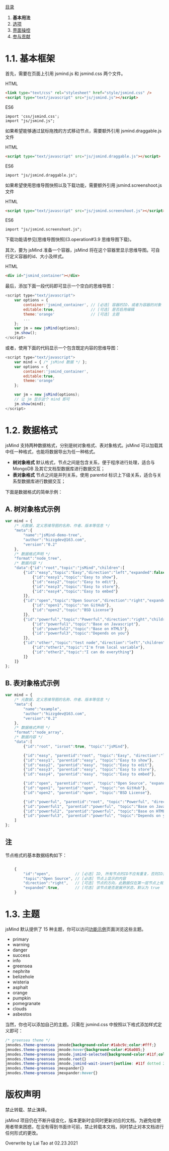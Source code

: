 [目录](index.md)

1. **基本用法**
2. [选项](2.options.md)
3. [界面操控](3.operation.md)
4. [参与贡献](4.contribution.md)

1.1. 基本框架
===

首先，需要在页面上引用 jsmind.js 和 jsmind.css 两个文件。

HTML
```html
<link type="text/css" rel="stylesheet" href="style/jsmind.css" />
<script type="text/javascript" src="js/jsmind.js"></script>
```

ES6
```es6
import 'css/jsmind.css';
import "js/jsmind.js";
```

如果希望能够通过鼠标拖拽的方式移动节点，需要额外引用 jsmind.draggable.js 文件

HTML
```html
<script type="text/javascript" src="js/jsmind.draggable.js"></script>
```

ES6
```es6
import "js/jsmind.draggable.js";
```



如果希望使用思维导图快照以及下载功能，需要额外引用 jsmind.screenshoot.js 文件

HTML

```html
<script type="text/javascript" src="js/jsmind.screenshoot.js"></script>
```

ES6

```es6
import "js/jsmind.screenshoot.js";
```

下载功能请参见[思维导图快照](3.operation#3.9 思维导图下载)。



其次，要为 jsMind 准备一个容器，jsMind 将在这个容器里显示思维导图。可自行定义容器的id、大小及样式。

HTML
```html
<div id="jsmind_container"></div>
```

最后，添加下面一段代码即可显示一个空白的思维导图：

```javascript
<script type="text/javascript">
    var options = {
        container:'jsmind_container', // [必选] 容器的ID，或者为容器的对象
        editable:true,                // [可选] 是否启用编辑
        theme:'orange'                // [可选] 主题
        ...
    };
    var jm = new jsMind(options);
    jm.show();
</script>
```

或者，使用下面的代码显示一个包含既定内容的思维导图：

```javascript
<script type="text/javascript">
    var mind = { /* jsMind 数据 */ };
    var options = {
        container:'jsmind_container',
        editable:true,
        theme:'orange'
    };

    var jm = new jsMind(options);
    // 让 jm 显示这个 mind 即可
    jm.show(mind); 
</script>
```

1.2. 数据格式
===

jsMind 支持两种数据格式，分别是树对象格式、表对象格式。jsMind 可以加载其中任一种格式，也能将数据导出为任一种格式。

* **树对象格式** 默认格式，节点之间是包含关系，便于程序进行处理，适合与 MongoDB 及其它文档型数据库进行数据交互；
* **表对象格式** 节点之间是并列关系，使用 parentid 标识上下级关系，适合与关系型数据库进行数据交互；

下面是数据格式的简单示例：

A. 树对象格式示例
---

```javascript
var mind = {
    /* 元数据，定义思维导图的名称、作者、版本等信息 */
    "meta":{
        "name":"jsMind-demo-tree",
        "author":"hizzgdev@163.com",
        "version":"0.2"
    },
    /* 数据格式声明 */
    "format":"node_tree",
    /* 数据内容 */
    "data":{"id":"root","topic":"jsMind","children":[
        {"id":"easy","topic":"Easy","direction":"left","expanded":false,"children":[
            {"id":"easy1","topic":"Easy to show"},
            {"id":"easy2","topic":"Easy to edit"},
            {"id":"easy3","topic":"Easy to store"},
            {"id":"easy4","topic":"Easy to embed"}
        ]},
        {"id":"open","topic":"Open Source","direction":"right","expanded":true,"children":[
            {"id":"open1","topic":"on GitHub"},
            {"id":"open2","topic":"BSD License"}
        ]},
        {"id":"powerful","topic":"Powerful","direction":"right","children":[
            {"id":"powerful1","topic":"Base on Javascript"},
            {"id":"powerful2","topic":"Base on HTML5"},
            {"id":"powerful3","topic":"Depends on you"}
        ]},
        {"id":"other","topic":"test node","direction":"left","children":[
            {"id":"other1","topic":"I'm from local variable"},
            {"id":"other2","topic":"I can do everything"}
        ]}
    ]}
};
```

B. 表对象格式示例
---

```javascript
var mind = {
    /* 元数据，定义思维导图的名称、作者、版本等信息 */
    "meta":{
        "name":"example",
        "author":"hizzgdev@163.com",
        "version":"0.2"
    },
    /* 数据格式声明 */
    "format":"node_array",
    /* 数据内容 */
    "data":[
        {"id":"root", "isroot":true, "topic":"jsMind"},

        {"id":"easy", "parentid":"root", "topic":"Easy", "direction":"left"},
        {"id":"easy1", "parentid":"easy", "topic":"Easy to show"},
        {"id":"easy2", "parentid":"easy", "topic":"Easy to edit"},
        {"id":"easy3", "parentid":"easy", "topic":"Easy to store"},
        {"id":"easy4", "parentid":"easy", "topic":"Easy to embed"},

        {"id":"open", "parentid":"root", "topic":"Open Source", "expanded":false, "direction":"right"},
        {"id":"open1", "parentid":"open", "topic":"on GitHub"},
        {"id":"open2", "parentid":"open", "topic":"BSD License"},

        {"id":"powerful", "parentid":"root", "topic":"Powerful", "direction":"right"},
        {"id":"powerful1", "parentid":"powerful", "topic":"Base on Javascript"},
        {"id":"powerful2", "parentid":"powerful", "topic":"Base on HTML5"},
        {"id":"powerful3", "parentid":"powerful", "topic":"Depends on you"},
    ]
};
```

注
---

节点格式的基本数据结构如下：

```javascript

    {
        "id":"open",           // [必选] ID, 所有节点的ID不应有重复，否则ID重复的结节将被忽略
        "topic":"Open Source", // [必选] 节点上显示的内容
        "direction":"right",   // [可选] 节点的方向，此数据仅在第一层节点上有效，目前仅支持 left 和 right 两种，默认为 right
        "expanded":true,       // [可选] 该节点是否是展开状态，默认为 true
    }

```

1.3. 主题
===

jsMind 默认提供了 15 种主题，你可以访问[功能示例](http://hizzgdev.github.io/jsmind/example/2_features.html)页面浏览这些主题。

* primary
* warning
* danger
* success
* info
* greensea
* nephrite
* belizehole
* wisteria
* asphalt
* orange
* pumpkin
* pomegranate
* clouds
* asbestos

当然，你也可以添加自己的主题。只需在 jsmind.css 中按照以下格式添加样式定义即可：

```css
/* greensea theme */                                                      /* greensea 即是主题名 */
jmnodes.theme-greensea jmnode{background-color:#1abc9c;color:#fff;}       /* 节点样式 */
jmnodes.theme-greensea jmnode:hover{background-color:#16a085;}            /* 鼠标悬停的节点样式 */
jmnodes.theme-greensea jmnode.jsmind-selected{background-color:#11f;color:#fff;} /* 选中的节点样式 */
jmnodes.theme-greensea jmnode.root{}                                      /* 根节点样式 */
jmnodes.theme-greensea jmnode.jsmind-wait-insert{outline: #11f dotted 2px;} /* 拖动节点时待插入节点样式 */
jmnodes.theme-greensea jmexpander{}                                       /* 展开/关闭节点的控制点样式 */
jmnodes.theme-greensea jmexpander:hover{}                                 /* 鼠标悬停展开/关闭节点的控制点样式 */
```

版权声明
===

禁止转载、禁止演绎。

jsMind 项目仍在不断升级变化，版本更新时会同时更新对应的文档。为避免给使用者带来困惑，在没有得到书面许可前，禁止转载本文档，同时禁止对本文档进行任何形式的更改。

Overwrite by 
    Lai Tao at 02.23.2021
